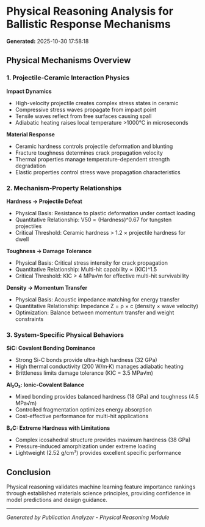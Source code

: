 # Physical Reasoning Analysis for Ballistic Response Mechanisms

**Generated:** 2025-10-30 17:58:18

## Physical Mechanisms Overview

### 1. Projectile-Ceramic Interaction Physics

**Impact Dynamics**
- High-velocity projectile creates complex stress states in ceramic
- Compressive stress waves propagate from impact point
- Tensile waves reflect from free surfaces causing spall
- Adiabatic heating raises local temperature >1000°C in microseconds

**Material Response**
- Ceramic hardness controls projectile deformation and blunting
- Fracture toughness determines crack propagation velocity
- Thermal properties manage temperature-dependent strength degradation
- Elastic properties control stress wave propagation characteristics

### 2. Mechanism-Property Relationships

**Hardness → Projectile Defeat**
- Physical Basis: Resistance to plastic deformation under contact loading
- Quantitative Relationship: V50 ∝ (Hardness)^0.67 for tungsten projectiles
- Critical Threshold: Ceramic hardness > 1.2 × projectile hardness for dwell

**Toughness → Damage Tolerance**
- Physical Basis: Critical stress intensity for crack propagation
- Quantitative Relationship: Multi-hit capability ∝ (KIC)^1.5
- Critical Threshold: KIC > 4 MPa√m for effective multi-hit survivability

**Density → Momentum Transfer**
- Physical Basis: Acoustic impedance matching for energy transfer
- Quantitative Relationship: Impedance Z = ρ × c (density × wave velocity)
- Optimization: Balance between momentum transfer and weight constraints

### 3. System-Specific Physical Behaviors

**SiC: Covalent Bonding Dominance**
- Strong Si-C bonds provide ultra-high hardness (32 GPa)
- High thermal conductivity (200 W/m·K) manages adiabatic heating
- Brittleness limits damage tolerance (KIC = 3.5 MPa√m)

**Al₂O₃: Ionic-Covalent Balance**
- Mixed bonding provides balanced hardness (18 GPa) and toughness (4.5 MPa√m)
- Controlled fragmentation optimizes energy absorption
- Cost-effective performance for multi-hit applications

**B₄C: Extreme Hardness with Limitations**
- Complex icosahedral structure provides maximum hardness (38 GPa)
- Pressure-induced amorphization under extreme loading
- Lightweight (2.52 g/cm³) provides excellent specific performance

## Conclusion

Physical reasoning validates machine learning feature importance rankings through established materials science principles, providing confidence in model predictions and design guidance.

---
*Generated by Publication Analyzer - Physical Reasoning Module*
